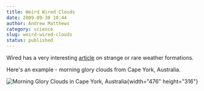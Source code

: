 ```yaml
---
title: Weird Wired Clouds
date: 2009-09-30 10:44
author: Andrew Matthews
category: science
slug: weird-wired-clouds
status: published
---
```


Wired has a very interesting [article](http://www.wired.com/wiredscience/2009/09/clouds/) on strange or rare weather formations.

Here's an example - morning glory clouds from Cape York, Australia.

![Morning Glory Clouds in Cape York, Australia](http://www.wired.com/images_blogs/wiredscience/2009/08/morninggloryclouds.jpg){width="476" height="316"}
